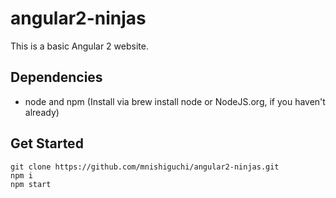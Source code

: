 # angular2-ninjas
This is a basic Angular 2 website.

## Dependencies
- node and npm (Install via brew install node or NodeJS.org, if you haven't already)

## Get Started
```
git clone https://github.com/mnishiguchi/angular2-ninjas.git
npm i
npm start
```
